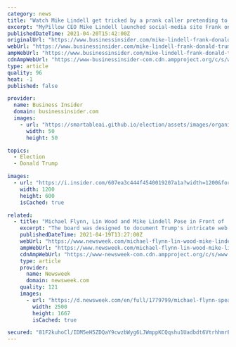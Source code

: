 ```yaml
---
category: news
title: "Watch Mike Lindell get tricked by a prank caller pretending to be Donald Trump during a livestream for his new social-media site"
excerpt: "MyPillow CEO Mike Lindell launched social-media site Frank on Monday with a 48-hour livestream that was plagued by technical issues and prank calls."
publishedDateTime: 2021-04-20T15:42:00Z
originalUrl: "https://www.businessinsider.com/mike-lindell-frank-donald-trump-prank-call-social-media-mypillow-2021-4"
webUrl: "https://www.businessinsider.com/mike-lindell-frank-donald-trump-prank-call-social-media-mypillow-2021-4"
ampWebUrl: "https://www.businessinsider.com/mike-lindell-frank-donald-trump-prank-call-social-media-mypillow-2021-4?amp"
cdnAmpWebUrl: "https://www-businessinsider-com.cdn.ampproject.org/c/s/www.businessinsider.com/mike-lindell-frank-donald-trump-prank-call-social-media-mypillow-2021-4?amp"
type: article
quality: 96
heat: -1
published: false

provider:
  name: Business Insider
  domain: businessinsider.com
  images:
    - url: "https://smartableai.github.io/election/assets/images/organizations/businessinsider.com-50x50.jpg"
      width: 50
      height: 50

topics:
  - Election
  - Donald Trump

images:
  - url: "https://i.insider.com/607ea3c444f4540019207a1a?width=1200&format=jpeg"
    width: 1200
    height: 600
    isCached: true

related:
  - title: "Michael Flynn, Lin Wood and Mike Lindell Pose in Front of 'Path to Trump' Board"
    excerpt: "The board was designed to document Trump's intricate web of associates and supporters with hopes of communicating conspiracy theories to the former president."
    publishedDateTime: 2021-04-19T13:27:00Z
    webUrl: "https://www.newsweek.com/michael-flynn-lin-wood-mike-lindell-pose-front-path-trump-board-1584648"
    ampWebUrl: "https://www.newsweek.com/michael-flynn-lin-wood-mike-lindell-pose-front-path-trump-board-1584648?amp=1"
    cdnAmpWebUrl: "https://www-newsweek-com.cdn.ampproject.org/c/s/www.newsweek.com/michael-flynn-lin-wood-mike-lindell-pose-front-path-trump-board-1584648?amp=1"
    type: article
    provider:
      name: Newsweek
      domain: newsweek.com
    quality: 121
    images:
      - url: "https://d.newsweek.com/en/full/1779799/michael-flynn-speaks-during-protest.jpg"
        width: 2500
        height: 1667
        isCached: true

secured: "81F2kuhoCl/IDM5eH5ZDQaY9cwzbWyg6LJWmppKCQqshu1Uadbdt6VtrhhmrEHXmrfDbeYscdtuHI2dH4UIMmrjziaFl5avTsZS6rWBFagIsX4FSsKZEUChv2Sa3eAlXlBOOVAWf2q8TrKxGYl9dMS28ytrSN5tBkkrRG5dolm4m3XsWB4ouTE3g3eBhE16WVn9LiC3+yS+SE1kNFFO7MLSbRMc5/ftvmOYvjtY/rC+xV6Pgy16qwYrJLNsMH6430n2q5x2vm9thaELRegozJ3X59fNxpHqnwe7e47+C1TiFWfCJ/Yr3R+78XEVDg7XtIChkzHRuW0m5tCRfmCU536C26+kb88Mv0CXvgSOsx/Q=;ah2ATZSY9qwlmhoCEtHM4g=="
---
```


